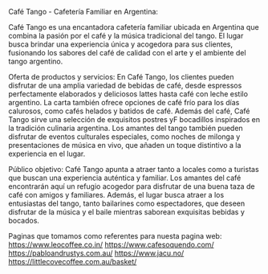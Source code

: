 Café Tango - Cafetería Familiar en Argentina:

Café Tango es una encantadora cafetería familiar ubicada en Argentina que combina la pasión por el café y la música tradicional del tango. El lugar busca brindar una experiencia única y acogedora para sus clientes, fusionando los sabores del café de calidad con el arte y el ambiente del tango argentino.

Oferta de productos y servicios:
En Café Tango, los clientes pueden disfrutar de una amplia variedad de bebidas de café, desde espressos perfectamente elaborados y deliciosos lattes hasta café con leche estilo argentino. La carta también ofrece opciones de café frío para los días calurosos, como cafés helados y batidos de café. Además del café, Café Tango sirve una selección de exquisitos postres yF bocadillos inspirados en la tradición culinaria argentina. Los amantes del tango también pueden disfrutar de eventos culturales especiales, como noches de milonga y presentaciones de música en vivo, que añaden un toque distintivo a la experiencia en el lugar.

Público objetivo:
Café Tango apunta a atraer tanto a locales como a turistas que buscan una experiencia auténtica y familiar. Los amantes del café encontrarán aquí un refugio acogedor para disfrutar de una buena taza de café con amigos y familiares. Además, el lugar busca atraer a los entusiastas del tango, tanto bailarines como espectadores, que deseen disfrutar de la música y el baile mientras saborean exquisitas bebidas y bocados.

Paginas que tomamos como referentes para nuesta pagina web:
https://www.leocoffee.co.in/
https://www.cafesoquendo.com/
https://pabloandrustys.com.au/
https://www.jacu.no/
https://littlecovecoffee.com.au/basket/
